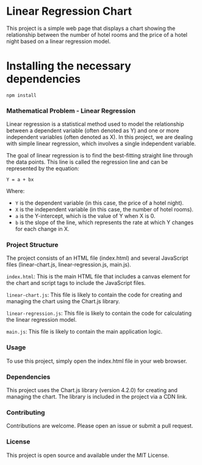 # Linear Regression Chart
This project is a simple web page that displays a chart showing the relationship between the number of hotel rooms and the price of a hotel night based on a linear regression model.

# Installing the necessary dependencies

```
npm install
```

### Mathematical Problem - Linear Regression
Linear regression is a statistical method used to model the relationship between a dependent variable (often denoted as Y) and one or more independent variables (often denoted as X). In this project, we are dealing with simple linear regression, which involves a single independent variable.

The goal of linear regression is to find the best-fitting straight line through the data points. This line is called the regression line and can be represented by the equation:

`Y = a + bx`

Where:

- `Y` is the dependent variable (in this case, the price of a hotel night).
- `X` is the independent variable (in this case, the number of hotel rooms).
- `a` is the Y-intercept, which is the value of Y when X is 0.
- `b` is the slope of the line, which represents the rate at which Y changes for each change in X.

### Project Structure
The project consists of an HTML file (index.html) and several JavaScript files (linear-chart.js, linear-regression.js, main.js).

`index.html`: This is the main HTML file that includes a canvas element for the chart and script tags to include the JavaScript files.

`linear-chart.js`: This file is likely to contain the code for creating and managing the chart using the Chart.js library.

`linear-regression.js`: This file is likely to contain the code for calculating the linear regression model.

`main.js`: This file is likely to contain the main application logic.

### Usage
To use this project, simply open the index.html file in your web browser.

### Dependencies
This project uses the Chart.js library (version 4.2.0) for creating and managing the chart. The library is included in the project via a CDN link.

### Contributing
Contributions are welcome. Please open an issue or submit a pull request.

### License
This project is open source and available under the MIT License.